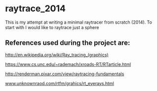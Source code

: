 raytrace_2014
=============

This is my attempt at writing a minimal raytracer from scratch (2014). To start with I would like to raytrace just a sphere

References used during the project are:
----------------------------------------
http://en.wikipedia.org/wiki/Ray_tracing_(graphics)

https://www.cs.unc.edu/~rademach/xroads-RT/RTarticle.html

http://renderman.pixar.com/view/raytracing-fundamentals

www.unknownraod.com/rtfm/grahics/rt_eyerays.html
